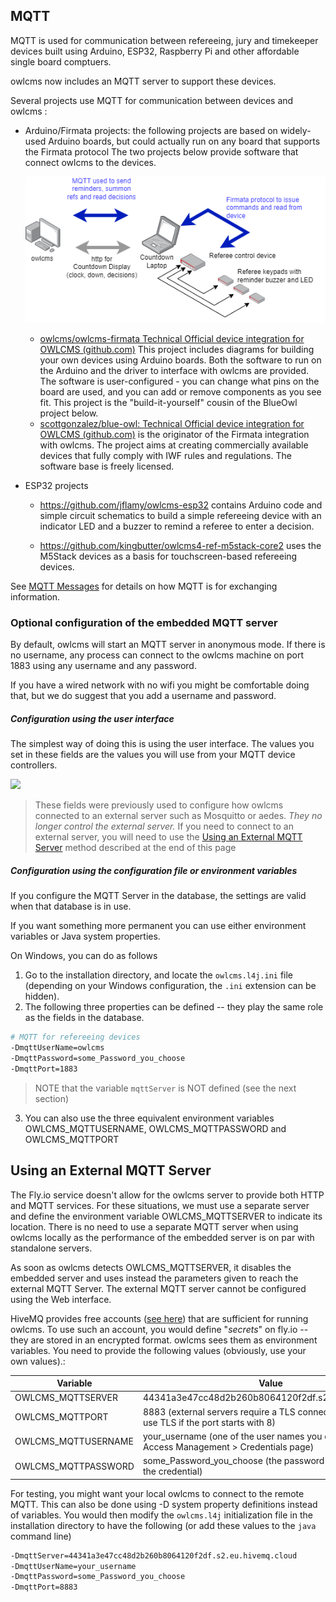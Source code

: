 ## MQTT

MQTT is used for communication between refereeing, jury and timekeeper devices built using Arduino, ESP32, Raspberry Pi and other affordable single board comptuers.

owlcms now includes an MQTT server to support these devices.

Several projects use MQTT for communication between devices and owlcms :

- Arduino/Firmata projects: the following projects are based on widely-used Arduino boards, but could actually run on any board that supports the Firmata protocol
  The two projects below provide software that connect owlcms to the devices.

  ![overview.drawio](img/MQTT/overview.drawio.png)

  - [owlcms/owlcms-firmata Technical Official device integration for OWLCMS (github.com)](https://github.com/owlcms/owlcms-firmata)  This project includes diagrams for building your own devices using Arduino boards. Both the software to run on the Arduino and the driver to interface with owlcms are provided. The software is user-configured - you can change what pins on the board are used, and you can add or remove components as you see fit.  This project is the "build-it-yourself" cousin of the BlueOwl project below. 
  - [scottgonzalez/blue-owl: Technical Official device integration for OWLCMS (github.com)](https://github.com/scottgonzalez/blue-owl) is the originator of the Firmata integration with owlcms.  The project aims at creating commercially available devices that fully comply with IWF rules and regulations.  The software base is freely licensed.

- ESP32 projects

  - https://github.com/jflamy/owlcms-esp32 contains Arduino code and simple circuit schematics to build a simple refereeing device with an indicator LED and a buzzer to remind a referee to enter a decision.  

  - https://github.com/kingbutter/owlcms4-ref-m5stack-core2 uses the M5Stack devices as a basis for touchscreen-based refereeing devices.


See [MQTT Messages](MQTTMessages) for details on how MQTT is for exchanging information.



### Optional configuration of the embedded MQTT server

By default, owlcms will start an MQTT server in anonymous mode. If there is no username,  any process can connect to the owlcms machine on port 1883 using any username and any password.

If you have a wired network with no wifi you might be comfortable doing that, but we do suggest that you add a  username and password.

##### Configuration using the user interface

The simplest way of doing this is using the user interface.  The values you set in these fields are the values you will use from your MQTT device controllers.

![](nimg/2120AdvancedSystemSettings/30.png)

> These fields were previously used to configure how owlcms connected to an external server such as Mosquitto or aedes.  *They no longer control the external server.*  If you need to connect to an external server, you will need to use the [Using an External MQTT Server](#using-an-external-mqtt-server) method described at the end of this page

##### Configuration using the configuration file or environment variables

If you configure the MQTT Server in the database, the settings are valid when that database is in use.

If you want something more permanent you can use either environment variables or Java system properties.

On Windows, you can do as follows

1. Go to the installation directory, and locate the `owlcms.l4j.ini` file (depending on your Windows configuration, the `.ini` extension can be hidden).  
2. The following three properties can be defined -- they play the same role as the fields in the database.

```bash
# MQTT for refereeing devices
-DmqttUserName=owlcms
-DmqttPassword=some_Password_you_choose
-DmqttPort=1883
```

> NOTE that the variable `mqttServer` is NOT defined (see the next section)

3. You can also use the three equivalent environment variables OWLCMS_MQTTUSERNAME, OWLCMS_MQTTPASSWORD and OWLCMS_MQTTPORT



## Using an External MQTT Server

The Fly.io service doesn't allow for the owlcms server to provide both HTTP and MQTT services.  For these situations, we must use a separate server and define the environment variable OWLCMS_MQTTSERVER to indicate its location.  There is no need to use a separate MQTT server when using owlcms locally as the performance of the embedded server is on par with standalone servers.

As soon as owlcms detects OWLCMS_MQTTSERVER, it disables the embedded server and uses instead the parameters given to reach the external MQTT Server.  The external MQTT server cannot be configured using the Web interface.

HiveMQ provides free accounts ([see here](https://console.hivemq.cloud)) that are sufficient for running owlcms.  To use such an account, you would define "*secrets*" on fly.io -- they are stored in an encrypted format.   owlcms sees them as environment variables. You need to provide the following values (obviously, use your own values).:

| Variable            | Value                                                        |
| ------------------- | ------------------------------------------------------------ |
| OWLCMS_MQTTSERVER   | 44341a3e47cc48d2b260b8064120f2df.s2.eu.hivemq.cloud          |
| OWLCMS_MQTTPORT     | 8883 (external servers require a TLS connection, owlcms will use TLS if the port starts with 8) |
| OWLCMS_MQTTUSERNAME | your_username (one of the user names you created using the Access Management > Credentials page) |
| OWLCMS_MQTTPASSWORD | some_Password_you_choose (the password associated with the credential) |

For testing, you might want your local owlcms to connect to the remote MQTT.  This can also be done using -D system property definitions instead of variables.   You would then modify the `owlcms.l4j` initialization file in the installation directory to have the following (or add these values to the `java` command line)

```bash
-DmqttServer=44341a3e47cc48d2b260b8064120f2df.s2.eu.hivemq.cloud
-DmqttUserName=your_username
-DmqttPassword=some_Password_you_choose
-DmqttPort=8883
```


